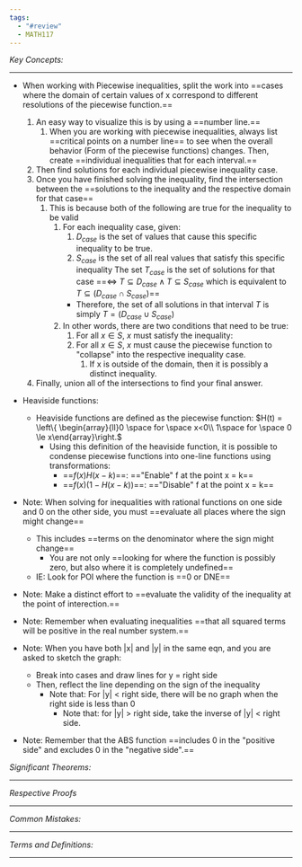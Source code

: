 ```yaml
---
tags:
  - "#review"
  - MATH117
---
```

*Key Concepts:*
___
- When working with Piecewise inequalities, split the work into ==cases where the domain of certain values of x correspond to different resolutions of the piecewise function.==
	1. An easy way to visualize this is by using a ==number line.==
		1. When you are working with piecewise inequalities, always list ==critical points on a number line== to see when the overall behavior (Form of the piecewise functions) changes. Then, create ==individual inequalities that for each interval.==
	2. Then find solutions for each individual piecewise inequality case.
	3. Once you have finished solving the inequality, find the intersection between the ==solutions to the inequality and the respective domain for that case==
		1. This is because both of the following are true for the inequality to be valid
			1. For each inequality case, given:
				1. $D_{case}$ is the set of values that cause this specific inequality to be true.
				2. $S_{case}$ is the set of all real values that satisfy this specific inequality
			 The set $T_{case}$ is the set of solutions for that case ==$\iff$ $T \subseteq D_{case} \land T\subseteq S_{case}$ which is equivalent to $T \subseteq (D_{case} \cap S_{case})$==
				- Therefore, the set of all solutions in that interval $T$ is simply $T = (D_{case} \cup S_{case})$
			2. In other words, there are two conditions that need to be true:
				1. For all $x \in S$, $x$ must satisfy the inequality:
				2. For all $x\in S$, $x$ must cause the piecewise function to "collapse" into the respective inequality case.
					1. If x is outside of the domain, then it is possibly a distinct inequality.
	5. Finally, union all of the intersections to find your final answer. <!--SR:!2000-01-01,1,250!2000-01-01,1,250!2025-10-20,1,230!2000-01-01,1,250!2000-01-01,1,250!2000-01-01,1,250-->

- Heaviside functions:
	- Heaviside functions are defined as the piecewise function: $H(t) = \left\{ \begin{array}{ll}0 \space for \space x<0\\ 1\space for \space 0 \le x\end{array}\right.$
		- Using this definition of the heaviside function, it is possible to condense piecewise functions into one-line functions using transformations:
			- ==$f(x)H(x-k)$==: =="Enable" f at the point x = k==
			- ==$f(x)(1-H(x-k))$==: =="Disable" f at the point x = k==

-  Note: When solving for inequalities with rational functions on one side and 0 on the other side, you must ==evaluate all places where the sign might change==
	- This includes ==terms on the denominator where the sign might change==
		- You are not only ==looking for where the function is possibly zero, but also where it is completely undefined==
	- IE: Look for POI where the function is ==0 or DNE==

- Note: Make a distinct effort to ==evaluate the validity of the inequality at the point of interection.==
- Note: Remember when evaluating inequalities ==that all squared terms will be positive in the real number system.==

- Note: When you have both |x| and |y| in the same eqn, and you are asked to sketch the graph:
	- Break into cases and draw lines for y = right side
	- Then, reflect the line depending on the sign of the inequality
		- Note that: For |y| < right side, there will be no graph when the right side is less than 0
			- Note that: for |y| > right side, take the inverse of |y| < right side. 

- Note: Remember that the ABS function ==includes 0 in the "positive side" and excludes 0 in the "negative side".==


*Significant Theorems:*
___

*Respective Proofs*
___

*Common Mistakes:*
___

*Terms and Definitions:*
___

